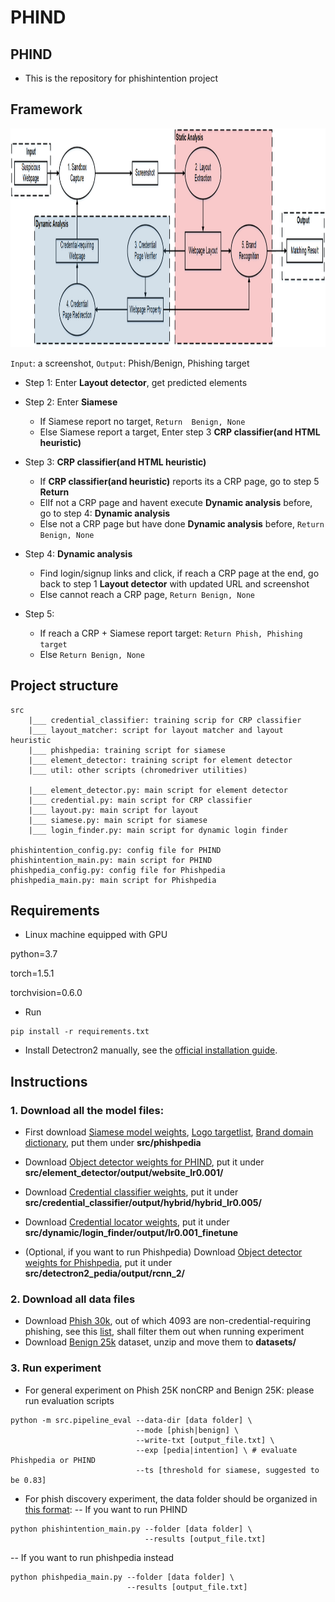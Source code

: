 # PHIND

## PHIND
- This is the repository for phishintention project
    
## Framework
    
<img src="big_pic/pic.jpg" style="width:2000px;height:350px"/>

```Input```: a screenshot, ```Output```: Phish/Benign, Phishing target
- Step 1: Enter <b>Layout detector</b>, get predicted elements

- Step 2: Enter <b>Siamese</b>
    - If Siamese report no target, ```Return  Benign, None```
    - Else Siamese report a target, Enter step 3 <b>CRP classifier(and HTML heuristic)</b>
       
- Step 3: <b>CRP classifier(and HTML heuristic)</b>
   - If <b>CRP classifier(and heuristic)</b> reports its a CRP page, go to step 5 <b>Return</b>
   - ElIf not a CRP page and havent execute <b>Dynamic analysis</b> before, go to step 4: <b>Dynamic analysis</b>
   - Else not a CRP page but have done <b>Dynamic analysis</b> before, ```Return Benign, None``` 

- Step 4: <b>Dynamic analysis</b>
   - Find login/signup links and click, if reach a CRP page at the end, go back to step 1 <b>Layout detector</b> with updated URL and screenshot
   - Else cannot reach a CRP page, ```Return Benign, None``` 
   
- Step 5: 
    - If reach a CRP + Siamese report target: ```Return Phish, Phishing target``` 
    - Else ```Return Benign, None``` 
    
## Project structure
```
src
    |___ credential_classifier: training scrip for CRP classifier
    |___ layout_matcher: script for layout matcher and layout heuristic
    |___ phishpedia: training script for siamese
    |___ element_detector: training script for element detector
    |___ util: other scripts (chromedriver utilities)
    
    |___ element_detector.py: main script for element detector
    |___ credential.py: main script for CRP classifier
    |___ layout.py: main script for layout 
    |___ siamese.py: main script for siamese
    |___ login_finder.py: main script for dynamic login finder

phishintention_config.py: config file for PHIND
phishintention_main.py: main script for PHIND
phishpedia_config.py: config file for Phishpedia
phishpedia_main.py: main script for Phishpedia

```

        
## Requirements
- Linux machine equipped with GPU 

python=3.7 

torch=1.5.1 

torchvision=0.6.0

- Run
```
pip install -r requirements.txt
```
- Install Detectron2 manually, see the [official installation guide](https://detectron2.readthedocs.io/en/latest/tutorials/install.html). 

## Instructions
### 1. Download all the model files:
- First download [Siamese model weights](https://drive.google.com/file/d/1H0Q_DbdKPLFcZee8I14K62qV7TTy7xvS/view?usp=sharing),
[Logo targetlist](https://drive.google.com/file/d/1_C8NSQYWkpW_-tW8WzFaBr8vDeBAWQ87/view?usp=sharing),
[Brand domain dictionary](https://drive.google.com/file/d/1qSdkSSoCYUkZMKs44Rup_1DPBxHnEKl1/view?usp=sharing), put them under **src/phishpedia**

- Download [Object detector weights for PHIND](https://drive.google.com/file/d/1HWjE5Fv-c3nCDzLCBc7I3vClP1IeuP_I/view?usp=sharing),
put it under **src/element_detector/output/website_lr0.001/**

- Download [Credential classifier weights](https://drive.google.com/file/d/1igEMRz0vFBonxAILeYMRWTyd7A9sRirO/view?usp=sharing), put it under **src/credential_classifier/output/hybrid/hybrid_lr0.005/**

- Download [Credential locator weights](https://drive.google.com/file/d/1_O5SALqaJqvWoZDrdIVpsZyCnmSkzQcm/view?usp=sharing), put it under **src/dynamic/login_finder/output/lr0.001_finetune**

- (Optional, if you want to run Phishpedia) Download [Object detector weights for Phishpedia](https://drive.google.com/file/d/1tE2Mu5WC8uqCxei3XqAd7AWaP5JTmVWH/view?usp=sharing),
put it under **src/detectron2_pedia/output/rcnn_2/**

### 2. Download all data files
- Download [Phish 30k](https://drive.google.com/file/d/12ypEMPRQ43zGRqHGut0Esq2z5en0DH4g/view?usp=sharing), out of which 4093 are non-credential-requiring phishing, see this [list](https://drive.google.com/file/d/1UVoK-Af3j4ixYy2_jEzG9ZBbYpRkuKFK/view?usp=sharing), shall filter them out when running experiment
- Download [Benign 25k](https://drive.google.com/file/d/1ymkGrDT8LpTmohOOOnA2yjhEny1XYenj/view?usp=sharing) dataset,
unzip and move them to **datasets/**

### 3. Run experiment 
- For general experiment on Phish 25K nonCRP and Benign 25K:
please run evaluation scripts
```
python -m src.pipeline_eval --data-dir [data folder] \
                            --mode [phish|benign] \
                            --write-txt [output_file.txt] \
                            --exp [pedia|intention] \ # evaluate Phishpedia or PHIND
                            --ts [threshold for siamese, suggested to be 0.83]
```

- For phish discovery experiment, the data folder should be organized in [this format](https://github.com/lindsey98/Phishpedia/tree/main/datasets/test_sites):
-- If you want to run PHIND
```
python phishintention_main.py --folder [data folder] \
                              --results [output_file.txt]
```
-- If you want to run phishpedia instead
```
python phishpedia_main.py --folder [data folder] \
                          --results [output_file.txt]
```



